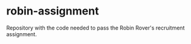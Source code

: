 # robin-assignment
Repository with the code needed to pass the Robin Rover's recruitment assignment.
